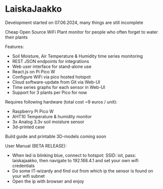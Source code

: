 # LaiskaJaakko

Development started on 07.06.2024, many things are still incomplete

Cheap Open Source WiFi Plant monitor for people who often forget to water their plants

Features:
- Soil Moisture, Air Temperature & Humidity time series monitoring
- REST JSON endpoints for integrations
- Web user interface for stand-alone use
- React.js on Pi Pico W
- Configure WiFi via pico hosted hotspot
- Cloud software-update from Git via Web-UI
- Time series graphs for each sensor in Web-UI
- Support for 3 plants per Pico for now


Requires following hardware (total cost ~9 euros / unit):
- Raspberry Pi Pico W
- AHT10 Temperature & humidity monitor
- 3x Analog 3.3v soil moisture sensor
- 3d-printed case

Build guide and printable 3D-models coming soon


User Manual (BETA RELEASE):
- When led is blinking blue, connect to hotspot: SSID: iot, pass: laiskajaakko, then navigate to 192.168.4.1 and set your own wifi credentials
- Do some IT-wizardy and find out from which ip the sensor is found on your wifi subnet
- Open the ip with browser and enjoy
